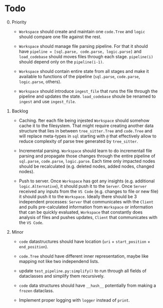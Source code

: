 # Todo

0. Priority

   - `Workspace` should create and maintain one `code.Tree` and `logic` should compare one file against the rest.

   - `Workspace` should manage file parsing pipeline. For that it should have
     `pipeline = [sql.parse, code.parse, logic.parse]` and `load_codebase` should moves files through each stage.
     `pipeline(i)` should depend only on the `pipeline(i-1)`.

   - `Workspace` should contain entire state from all stages and make it available to functions of the pipeline
     (`sql.parse`, `code.parse`, `logic.parse`, others).

   - `Workspace` should introduce `ingest_file` that runs the file through the pipeline and updates the state.
     `load_codebase` shoule be renamed to `ingest` and use `ingest_file`.

1. Backlog

   - Caching. fter each file being injested `Workspace` should somehow cache it to the filesystem. That might require
     creating another data structure that lies in between `tree_sitter.Tree` and `code.Tree` and will replace meta-types
     in `sql` starting with `@` that effectively allow to reduce complexity of parse tree generated by `tree_sitter`.

   - Incremental parsing. `Workspace` should learn to do incrementall file parsing and propagate those changes through
     the entire pipeline of `sql.parse`, `code.parse`, `logic.parse`. Each time only impacted nodes should be
     recalculated (e.g. deleted nodes, added nodes, changed nodes).

   - Push to server. Once `Workspace` has got any insights (e.g. additional `logic.Alternative`), it should push it to
     the `Server`. Once `Server` received any inputs from the `VS Code` (e.g. changes to file or new file) it should
     push it to the `Workspace`. Ideally there should be 3 independent processes: `Server` that communicates with the
     `Client` and pulls pre-calculated information from `Workspace` or information that can be quickly evaluated,
     `Workspace` that constantly does analysis of files and pushes updates, `Client` that communicates with the
     `VS Code`.

2. Minor

   - `code` datastructures should have location (`uri` + `start_position` + `end_position`).

   - `code.Tree` should have different inner representation, maybe like mapping not like two independend lists.

   - update `test_pipeline.py:simplify()` to run through all fields of dataclasses and simplify them recursively.

   - `code` data structures should have `__hash__` potentially from making a `frozen` dataclass.

   - Implement proper logging with `logger` instead of `print`.
